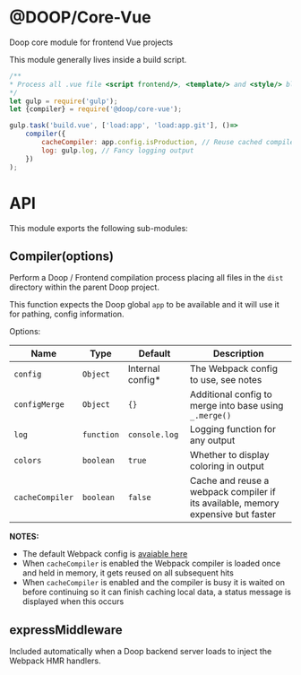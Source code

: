 @DOOP/Core-Vue
==================
Doop core module for frontend Vue projects

This module generally lives inside a build script.


```javascript
/**
* Process all .vue file <script frontend/>, <template/> and <style/> blocks
*/
let gulp = require('gulp');
let {compiler} = require('@doop/core-vue');

gulp.task('build.vue', ['load:app', 'load:app.git'], ()=>
	compiler({
		cacheCompiler: app.config.isProduction, // Reuse cached compiler in dev mode
		log: gulp.log, // Fancy logging output
	})
);
```


API
===
This module exports the following sub-modules:


Compiler(options)
-----------------
Perform a Doop / Frontend compilation process placing all files in the `dist` directory within the parent Doop project.

This function expects the Doop global `app` to be available and it will use it for pathing, config information.

Options:

| Name            | Type       | Default          | Description                                                                      |
|-----------------|------------|------------------|----------------------------------------------------------------------------------|
| `config`        | `Object`   | Internal config* | The Webpack config to use, see notes                                             |
| `configMerge`   | `Object`   | `{}`             | Additional config to merge into base using `_.merge()`                           |
| `log`           | `function` | `console.log`    | Logging function for any output                                                  |
| `colors`        | `boolean`  | `true`           | Whether to display coloring in output                                            |
| `cacheCompiler` | `boolean`  | `false`          | Cache and reuse a webpack compiler if its available, memory expensive but faster |


**NOTES:**

* The default Webpack config is [avaiable here](https://github.com/MomsFriendlyDevCo/doop-core-vue/blob/master/webpack.config.js)
* When `cacheCompiler` is enabled the Webpack compiler is loaded once and held in memory, it gets reused on all subsequent hits
* When `cacheCompiler` is enabled and the compiler is busy it is waited on before continuing so it can finish caching local data, a status message is displayed when this occurs


expressMiddleware
-----------------
Included automatically when a Doop backend server loads to inject the Webpack HMR handlers.
